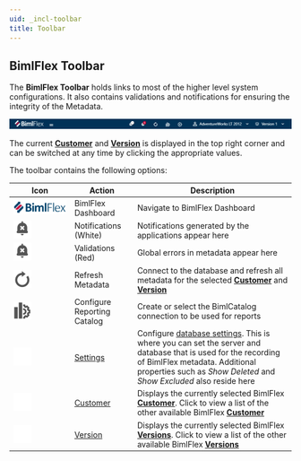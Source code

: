 ```yaml
---
uid: _incl-toolbar
title: Toolbar
---
```


## BimlFlex Toolbar

The **BimlFlex Toolbar** holds links to most of the higher level system configurations. It also contains validations and notifications for ensuring the integrity of the Metadata.

![BimlFlex Toolbar](../../static/img/bimlflex-title-bar.png "BimlFlex Toolbar")

The current [**Customer**](xref:bimlflex-concepts-customer) and [**Version**](xref:bimlflex-concepts-version) is displayed in the top right corner and can be switched at any time by clicking the appropriate values.

The toolbar contains the following options:

| Icon | Action | Description |
| ---- | ------ | ----------- |
| <img src="../../static/img/BimlFlex.svg"/> | <span class="nowrap-col m-5">BimlFlex Dashboard</span> | Navigate to BimlFlex Dashboard |
| <div class="icon-col m-5"><img src="../../static/img/alert.svg"/></div> | <span class="nowrap-col m-5">Notifications (White)</span> | Notifications generated by the applications appear here |
| <div class="icon-col m-5"><img src="../../static/img/alert.svg"/></div> | <span class="nowrap-col m-5">Validations (Red)</span> | Global errors in metadata appear here |
| <div class="icon-col m-5"><img src="../../static/img/refresh.svg"/></div> | <span class="nowrap-col m-5">Refresh Metadata</span> | Connect to the database and refresh all metadata for the selected **[Customer](xref:bimlflex-concepts-customer)** and **[Version](xref:bimlflex-concepts-version)** |
| <div class="icon-col m-5"><img src="../../static/img/biml-catalog-connection.svg"/></div> | <span class="nowrap-col m-5">Configure Reporting Catalog</span> | Create or select the BimlCatalog connection to be used for reports |
| <div class="icon-col m-5"><img src="../../static/img/portal-settings.svg"/></div> | <span class="nowrap-col m-5">[Settings](xref:bimlflex-application-database-settings)</span> | Configure [database settings](xref:bimlflex-application-database-settings). This is where you can set the server and database that is used for the recording of BimlFlex metadata. Additional properties such as *Show Deleted* and *Show Excluded* also reside here |
| <div class="icon-col m-5"><img src="../../static/img/customers.svg"/></div> | <span class="nowrap-col m-5">[Customer](xref:bimlflex-concepts-customer)</span>|Displays the currently selected BimlFlex **[Customer](xref:bimlflex-concepts-customer)**. Click to view a list of the other available BimlFlex **[Customer](xref:bimlflex-concepts-customer)** |
| <div class="icon-col m-5"><img src="../../static/img/versions.svg"/></div> | <span class="nowrap-col m-5">[Version](xref:bimlflex-concepts-version)</span>|Displays the currently selected BimlFlex **[Versions](xref:bimlflex-concepts-version)**. Click to view a list of the other available BimlFlex **[Versions](xref:bimlflex-concepts-version)** |
